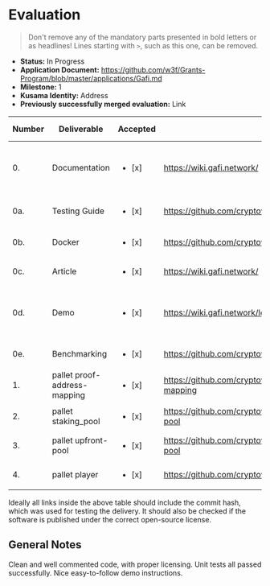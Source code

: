 # Evaluation

> Don't remove any of the mandatory parts presented in bold letters or as headlines!
> Lines starting with `>`, such as this one, can be removed.

- **Status:** In Progress
- **Application Document:** https://github.com/w3f/Grants-Program/blob/master/applications/Gafi.md 
- **Milestone:** 1
- **Kusama Identity:** Address
- **Previously successfully merged evaluation:** Link

| Number | Deliverable | Accepted | Link | Evaluation Notes |
| ------ | ----------- | -------- | ---- |----------------- |
| 0. | Documentation | <ul><li>[x] </li></ul> | https://wiki.gafi.network/ | Thorough documentation. Some sections have yet to be written. |
| 0a. | Testing Guide | <ul><li>[x] </li></ul> | https://github.com/cryptoviet/gafi#test | All code tested and compiled successfully. |
| 0b. | Docker | <ul><li>[x] </li></ul> | https://github.com/cryptoviet/gafi#run-in-docker | Successful. | 
| 0c. | Article | <ul><li>[x] </li></ul> | https://wiki.gafi.network/ | - | 
| 0d. | Demo | <ul><li>[x] </li></ul> | https://wiki.gafi.network/learn/demo | Was able to get all the way through the demo successfully. | 
| 0e. | Benchmarking | <ul><li>[x] </li></ul> | https://github.com/cryptoviet/gafi#benchmarking | Well tested. | 
| 1. | pallet proof-address-mapping | <ul><li>[x] </li></ul> | https://github.com/cryptoviet/gafi/tree/master/pallets/address-mapping | Looks good. | 
| 2.  | pallet staking_pool | <ul><li>[x] </li></ul> | https://github.com/cryptoviet/gafi/tree/master/pallets/staking-pool | Looks good. | 
| 3.  | pallet upfront-pool | <ul><li>[x] </li></ul> | https://github.com/cryptoviet/gafi/tree/master/pallets/upfront-pool | Looks good. | 
| 4.  | pallet player | <ul><li>[x] </li></ul> | https://github.com/cryptoviet/gafi/tree/master/pallets/player | Looks good. | 

Ideally all links inside the above table should include the commit hash,
which was used for testing the delivery. It should also be checked if the software is published under the correct open-source license.

## General Notes

Clean and well commented code, with proper licensing. Unit tests all passed successfully. Nice easy-to-follow demo instructions.
